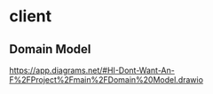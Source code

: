 # client

## Domain Model
https://app.diagrams.net/#HI-Dont-Want-An-F%2FProject%2Fmain%2FDomain%20Model.drawio
